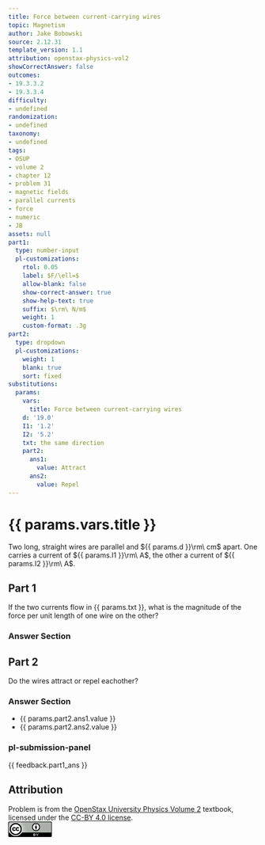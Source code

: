 ```yaml
---
title: Force between current-carrying wires
topic: Magnetism
author: Jake Bobowski
source: 2.12.31
template_version: 1.1
attribution: openstax-physics-vol2
showCorrectAnswer: false
outcomes:
- 19.3.3.2
- 19.3.3.4
difficulty:
- undefined
randomization:
- undefined
taxonomy:
- undefined
tags:
- OSUP
- volume 2
- chapter 12
- problem 31
- magnetic fields
- parallel currents
- force
- numeric
- JB
assets: null
part1:
  type: number-input
  pl-customizations:
    rtol: 0.05
    label: $F/\ell=$
    allow-blank: false
    show-correct-answer: true
    show-help-text: true
    suffix: $\rm\ N/m$
    weight: 1
    custom-format: .3g
part2:
  type: dropdown
  pl-customizations:
    weight: 1
    blank: true
    sort: fixed
substitutions:
  params:
    vars:
      title: Force between current-carrying wires
    d: '19.0'
    I1: '1.2'
    I2: '5.2'
    txt: the same direction
    part2:
      ans1:
        value: Attract
      ans2:
        value: Repel
---
```

# {{ params.vars.title }}
Two long, straight wires are parallel and ${{ params.d }}\rm\ cm$ apart.
One carries a current of ${{ params.I1 }}\rm\ A$, the other a current of ${{ params.I2 }}\rm\ A$.

## Part 1

If the two currents flow in {{ params.txt }}, what is the magnitude of the force per unit length of one wire on the other?

### Answer Section

## Part 2

Do the wires attract or repel eachother?

### Answer Section

- {{ params.part2.ans1.value }}
- {{ params.part2.ans2.value }}

### pl-submission-panel

{{ feedback.part1_ans }}

## Attribution

Problem is from the [OpenStax University Physics Volume 2](https://openstax.org/details/books/university-physics-volume-2) textbook, licensed under the [CC-BY 4.0 license](https://creativecommons.org/licenses/by/4.0/).<br>![Image representing the Creative Commons 4.0 BY license.](https://raw.githubusercontent.com/firasm/bits/master/by.png)